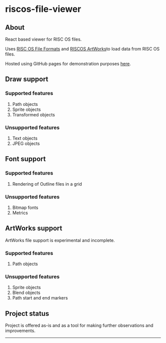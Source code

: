 # riscos-file-viewer

## About

React based viewer for RISC OS files.

Uses [RISC OS File Formats][riscos-file-formats-js] and [RISCOS ArtWorks][riscos-artworks-js]to load data from RISC OS files.

Hosted using GitHub pages for demonstration purposes [here][host].

## Draw support

### Supported features

1. Path objects
2. Sprite objects
3. Transformed objects

### Unsupported features

1. Text objects
2. JPEG objects

## Font support

### Supported features

1. Rendering of Outline files in a grid

### Unsupported features

1. Bitmap fonts
2. Metrics

## ArtWorks support

ArtWorks file support is experimental and incomplete.

### Supported features

1. Path objects

### Unsupported features

1. Sprite objects
2. Blend objects
3. Path start and end markers

## Project status

Project is offered as-is and as a tool for making further observations and improvements.

---
[riscos-file-formats-js]: https://github.com/RichardBrown384/riscos-file-formats-js
[riscos-artworks-js]: https://github.com/RichardBrown384/riscos-artworks-js
[host]: http://richardbrown384.github.io/riscos-file-viewer
